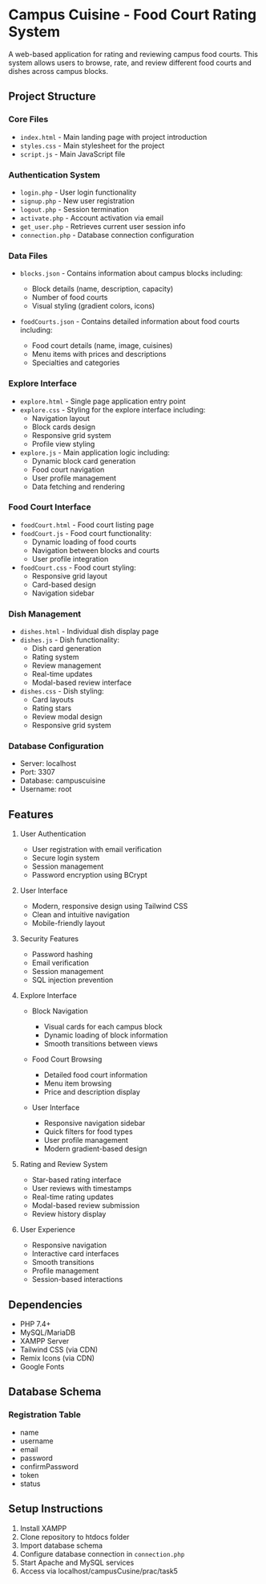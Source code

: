 # Campus Cuisine - Food Court Rating System

A web-based application for rating and reviewing campus food courts. This system allows users to browse, rate, and review different food courts and dishes across campus blocks.

## Project Structure

### Core Files
- `index.html` - Main landing page with project introduction
- `styles.css` - Main stylesheet for the project
- `script.js` - Main JavaScript file

### Authentication System
- `login.php` - User login functionality
- `signup.php` - New user registration
- `logout.php` - Session termination
- `activate.php` - Account activation via email
- `get_user.php` - Retrieves current user session info
- `connection.php` - Database connection configuration

### Data Files
- `blocks.json` - Contains information about campus blocks including:
  - Block details (name, description, capacity)
  - Number of food courts
  - Visual styling (gradient colors, icons)

- `foodCourts.json` - Contains detailed information about food courts including:
  - Food court details (name, image, cuisines)
  - Menu items with prices and descriptions
  - Specialties and categories

### Explore Interface
- `explore.html` - Single page application entry point
- `explore.css` - Styling for the explore interface including:
  - Navigation layout
  - Block cards design
  - Responsive grid system
  - Profile view styling
- `explore.js` - Main application logic including:
  - Dynamic block card generation
  - Food court navigation
  - User profile management
  - Data fetching and rendering

### Food Court Interface
- `foodCourt.html` - Food court listing page
- `foodCourt.js` - Food court functionality:
  - Dynamic loading of food courts
  - Navigation between blocks and courts
  - User profile integration
- `foodCourt.css` - Food court styling:
  - Responsive grid layout
  - Card-based design
  - Navigation sidebar

### Dish Management
- `dishes.html` - Individual dish display page
- `dishes.js` - Dish functionality:
  - Dish card generation
  - Rating system
  - Review management
  - Real-time updates
  - Modal-based review interface
- `dishes.css` - Dish styling:
  - Card layouts
  - Rating stars
  - Review modal design
  - Responsive grid system

### Database Configuration
- Server: localhost
- Port: 3307
- Database: campuscuisine
- Username: root

## Features

1. User Authentication
   - User registration with email verification
   - Secure login system
   - Session management
   - Password encryption using BCrypt

2. User Interface
   - Modern, responsive design using Tailwind CSS
   - Clean and intuitive navigation
   - Mobile-friendly layout

3. Security Features
   - Password hashing
   - Email verification
   - Session management
   - SQL injection prevention

4. Explore Interface
   - Block Navigation
     - Visual cards for each campus block
     - Dynamic loading of block information
     - Smooth transitions between views

   - Food Court Browsing
     - Detailed food court information
     - Menu item browsing
     - Price and description display

   - User Interface
     - Responsive navigation sidebar
     - Quick filters for food types
     - User profile management
     - Modern gradient-based design

5. Rating and Review System
   - Star-based rating interface
   - User reviews with timestamps
   - Real-time rating updates
   - Modal-based review submission
   - Review history display

6. User Experience
   - Responsive navigation
   - Interactive card interfaces
   - Smooth transitions
   - Profile management
   - Session-based interactions

## Dependencies

- PHP 7.4+
- MySQL/MariaDB
- XAMPP Server
- Tailwind CSS (via CDN)
- Remix Icons (via CDN)
- Google Fonts

## Database Schema

### Registration Table
- name
- username
- email
- password
- confirmPassword
- token
- status

## Setup Instructions

1. Install XAMPP
2. Clone repository to htdocs folder
3. Import database schema
4. Configure database connection in `connection.php`
5. Start Apache and MySQL services
6. Access via localhost/campusCusine/prac/task5
